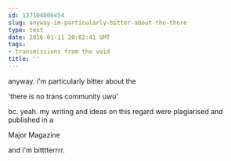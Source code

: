 ```yaml
---
id: 137104806454
slug: anyway-im-particularly-bitter-about-the-there
type: text
date: 2016-01-11 20:02:41 GMT
tags:
- transmissions from the void
title: ''
---
```


anyway. i'm particularly bitter about the

'there is no trans community uwu'

bc. yeah. my writing and ideas on this regard were plagiarised and published in a 

Major Magazine

and i'm bitttterrrr.